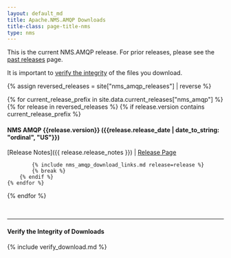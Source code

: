 ```yaml
---
layout: default_md
title: Apache.NMS.AMQP Downloads 
title-class: page-title-nms
type: nms
---
```


This is the current NMS.AMQP release. For prior releases, please see the <a href="past_releases">past releases</a> page.

It is important to [verify the integrity](#verify-the-integrity-of-downloads) of the files you download.

{% assign reversed_releases = site["nms_amqp_releases"] | reverse %}

{% for current_release_prefix in site.data.current_releases["nms_amqp"] %}
    {% for release in reversed_releases %}
        {% if release.version contains current_release_prefix %}
#### NMS AMQP {{release.version}} ({{release.release_date | date_to_string: "ordinal", "US"}})
[Release Notes]({{ release.release_notes }}) | [Release Page]({{release.url}})

            {% include nms_amqp_download_links.md release=release %}
            {% break %}
        {% endif %}
    {% endfor %}
{% endfor %}

<br/>

--------------------------------------
#### Verify the Integrity of Downloads

{% include verify_download.md %}
